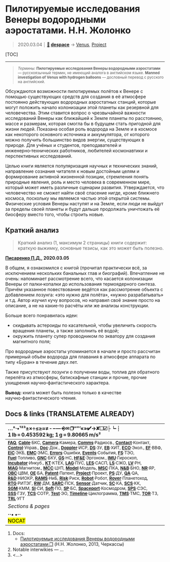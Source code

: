 # Пилотируемые исследования Венеры водородными аэростатами. Н.Н. Жолонко
> 2020.03.04 ┊ **[🚀](../index/index.md) [despace](index.md)** → [Venus](venus.md), [Project](project.md)

[TOC]

---

> <small>*Термины:* **Пилотируемые исследования Венеры водородными аэростатами** — русскоязычный термин, не имеющий аналога в английском языке. **Manned investigation of Venus with hydrogen balloons** — дословный перевод с русского на английский.</small>

Обсуждаются возможности пилотируемых полётов к Венере с помощью существующих средств для создания в её атмосфере постоянно действующих водородных аэростатных станций, которые могут положить начало колонизации этой планеты как резервной для человечества. Этим ставится вопрос о чрезвычайной важности исследований Венеры как ближайшей к Земле планеты по расстоянию, массе и размерам, которая смогла бы в будущем стать пригодной для жизни людей. Показана особая роль водорода на Земле и в космосе как некоторого основного источника и аккумулятора, от которого можно получить большинство видов энергии, существующих в природе. Для учёных и студентов, преподавателей и инженерно‑технических работников, любителей космонавтики и перспективных исследований.

Целью книги является популяризация научных и технических знаний, направление сознания читателя к новым достойным целям и формирование активной жизненной позиции, стремления понять природные явления, роль и место человека в современном мире, который может иметь различные сценарии развития. Утверждается, что человечество не сможет найти своё спасение нигде, кроме ближнего космоса, поскольку мы являемся частью этой открытой системы. Физические условия Венеры наступят и на Земле, если люди не выйдут за пределы своей планеты и будут дальше продолжать уничтожать её биосферу вместо того, чтобы строить новые.



## Краткий анализ
> Краткий анализ (1, максимум 2 страницы) книги содержит: краткую выжимку, основные тезисы, как это может быть полезно.

**[Писаренко П.Д.](zz_pisarenko1.md), 2020.03.05**

В общем, я ознакомился с книгой (прочитал практически всё, за исключением нескольких банальных глав и биографий). Впечатление не очень: напоминает рассмотрение всего, что касается колонизации Венеры от палки‑копалки до использования термоядерного синтеза. Причём указанное повествование ведётся как рассмотрение объекта с добавлением лозунга: «это нужно для полёта», «нужно разрабатывать» и т.д. Автор изучил кучу вопросов, но направил своё знание просто на описание, а не на какие‑то расчёты или же анализы конструкции.

Больше всего понравилась идеи:

   - скидывать астероиды по касательной, чтобы увеличить скорость вращения планеты, а также заполнить её водой;
   - окружить планету супер проводником по экватору для создания магнитного поля;

Про водородные аэростаты упоминается в начале и просто рассчитан примерный объём водорода для плавания в атмосфере аппарата по типу «Буран» в течение двух лет.

Также присутствуют лозунги о получении воды, топлив для обратного перелёта из атмосферы, батискафные станции и прочие, прочие ухищрения научно‑фантастического характера.

**Вывод:** книга может быть полезна только в качестве научно‑фантастического чтения.



<p style="page-break-after:always"> </p>

## Docs & links (TRANSLATEME ALREADY)
|…°·•¹²³±×÷≤≥≈≠ ‑ −— ⎆✉ ❐“”’«»✔→✘☐☑├┕┆ 1 lb = 0.453592 kg; 1 g = 9.80665 m/s²|
|:--|
|<small>**[FAQ](faq.md)**, **[Cable](cable.md)**·БКС, **[Camera](camera.md)**·Камера, **[Comms](comms.md)**·Радиосв., **[Contact](contact.md)**·Контакт, **[Control](control.md)**·Управ., **[Doc](doc.md)**·Док., **[Doppler](doppler.md)**·ИСР, **[DS](ds.md)**·ЗУ, **[EB](eb.md)**·ХИТ, **[ECO](ecology.md)**·Экол., **[EF](ef.md)**·ВВФ, **[ElC](elc.md)**·ЭКБ, **[EMC](emc.md)**·ЭМС, **[Errors](error.md)**·Ошибки, **[Events](event.md)**·События, **[FS](fs.md)**·ТЭО, **[Fuel](fuel.md)**·Топливо, **[GNC](gnc.md)**·БКУ, **[GS](scs.md)**·НС, **[HF&E](hfe.md)**·Эргоном., **[IMU](imu.md)**·Гироскоп, **[Incubator](incubator.md)**·Инкуб., **[KT](kt.md)**·КТЕХ, **[LAG](lag.md)**·ПУC, **[LES](les.md)**·САСП, **[LS](ls.md)**·СЖО, **[LV](lv.md)**·РН, **[MAG](mag.md)**·Магнитом., **[MCC](mcc.md)**·ЦУП, **[Model](model.md)**·Модель, **[MSC](sc.md)**·ПКА, **[N&B](nnb.md)**·БНО, **[NR](nr.md)**·ЯР, **[OBC](obc.md)**·ЦВМ, **[OE](oe.md)**·БА, **[Patent](патент.md)**·Патент, **[Project](project.md)**·Проект, **[PS](ps.md)**·ДУ, **[QA](quality.md)**·QA, **[R&D](rnd.md)**·НИОКР, **[RAMS](rams.md)**·НиБ, **[Risk](risk.md)**·Риск, **[Robot](robotics.md)**·Робот, **[Rover](rover.md)**·Планетоход, **[RTG](rtg.md)**·РИТЭГ, **[RW](rw.md)**·ДМ, **[SARC](sarc.md)**·ПСК, **[Sensor](sensor.md)**·Датчик, **[SC](sc.md)**·КА, **[SCS](scs.md)**·КК, **[SGM](sgm.md)**·КММ, **[SI](si.md)**·СИ, **[Soft](soft.md)**·ПО, **[SP](sp.md)**·БС, **[Spaceport](spaceport.md)**·Космодром, **[SPS](sps.md)**·СЭС, **[SSS](sss.md)**·ГЗУ, **[TCS](tcs.md)**·СОТР, **[Test](test.md)**·ЭО, **[Timeline](timeline.md)**·Циклограмма, **[TMS](tms.md)**·ТМС, **[TOR](tor.md)**·ТЗ, **[TRL](trl.md)**·УГТ</small>|
|*Sections & pages*|
|**··• [](.md) •··**<br> <mark>NOCAT</mark> |

   1. Docs:
      - [Пилотируемые исследования Венеры водородными аэростатами ❐](f/aob/venus/jolonko_pilotiryemye_2013.pdf) (Н.Н. Жолонко, 2013, Черкассы)
   1. Notable interwikies — …
   1. <…>
